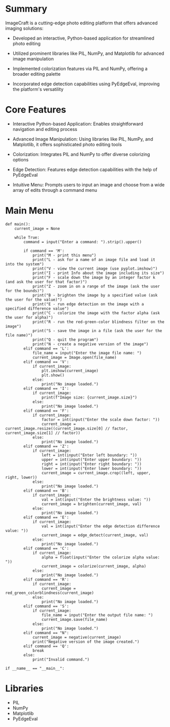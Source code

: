 # **Summary**


ImageCraft is a cutting-edge photo editing platform that offers advanced imaging solutions:
    
    
* Developed an interactive, Python-based application for streamlined photo editing
  
* Utilized prominent libraries like PIL, NumPy, and Matplotlib for advanced image manipulation
  
* Implemented colorization features via PIL and NumPy, offering a broader editing palette
  
* Incorporated edge detection capabilities using PyEdgeEval, improving the platform's versatility



# **Core Features**

* Interactive Python-based Application: Enables straightforward navigation and editing process
  
* Advanced Image Manipulation: Using libraries like PIL, NumPy, and Matplotlib, it offers sophisticated photo editing tools
  
* Colorization: Integrates PIL and NumPy to offer diverse colorizing options
  
* Edge Detection: Features edge detection capabilities with the help of PyEdgeEval
  
* Intuitive Menu: Prompts users to input an image and choose from a wide array of edits through a command menu


# **Main Menu**


    def main():
        current_image = None

        while True:
            command = input("Enter a command: ").strip().upper()
            
            if command == 'M':
                print("M - print this menu")
                print("L - ask for a name of an image file and load it into the system")
                print("V - view the current image (use pyplot.imshow)")
                print("I - print Info about the image including its size")
                print("F - scale down the image by an integer factor k (and ask the user for that factor)")
                print("Z - zoom in on a range of the image (ask the user for the bounds)")
                print("B - brighten the image by a specified value (ask the user for the value)")
                print("E - run edge detection on the image with a specified difference value")
                print("C - colorize the image with the factor alpha (ask the user for alpha)")
                print("R - run the red-green-color blindness filter on the image")
                print("S - save the image in a file (ask the user for the file name)")
                print("Q - quit the program")
                print("N - create a negative version of the image")
            elif command == 'L':
                file_name = input("Enter the image file name: ")
                current_image = Image.open(file_name)
            elif command == 'V':
                if current_image:
                    plt.imshow(current_image)
                    plt.show()
                else:
                    print("No image loaded.")
            elif command == 'I':
                if current_image:
                    print(f"Image size: {current_image.size}")
                else:
                    print("No image loaded.")
            elif command == 'F':
                if current_image:
                    factor = int(input("Enter the scale down factor: "))
                    current_image = current_image.resize((current_image.size[0] // factor, current_image.size[1] // factor))
                else:
                    print("No image loaded.")
            elif command == 'Z':
                if current_image:
                    left = int(input("Enter left boundary: "))
                    upper = int(input("Enter upper boundary: "))
                    right = int(input("Enter right boundary: "))
                    lower = int(input("Enter lower boundary: "))
                    current_image = current_image.crop((left, upper, right, lower))
                else:
                    print("No image loaded.")
            elif command == 'B':
                if current_image:
                    val = int(input("Enter the brightness value: "))
                    current_image = brighten(current_image, val)
                else:
                    print("No image loaded.")
            elif command == 'E':
                if current_image:
                    val = int(input("Enter the edge detection difference value: "))
                    current_image = edge_detect(current_image, val)
                else:
                    print("No image loaded.")
            elif command == 'C':
                if current_image:
                    alpha = float(input("Enter the colorize alpha value: "))
                    current_image = colorize(current_image, alpha)
                else:
                    print("No image loaded.")
            elif command == 'R':
                if current_image:
                    current_image = red_green_colorblindness(current_image)
                else:
                    print("No image loaded.")
            elif command == 'S':
                if current_image:
                    file_name = input("Enter the output file name: ")
                    current_image.save(file_name)
                else:
                    print("No image loaded.")
            elif command == "N":
                current_image = negative(current_image)
                print("Negative version of the image created.")
            elif command == 'Q':
                break
            else:
                print("Invalid command.")

    if __name__ == "__main__":

                    
# **Libraries**

* PIL
* NumPy
* Matplotlib
* PyEdgeEval

